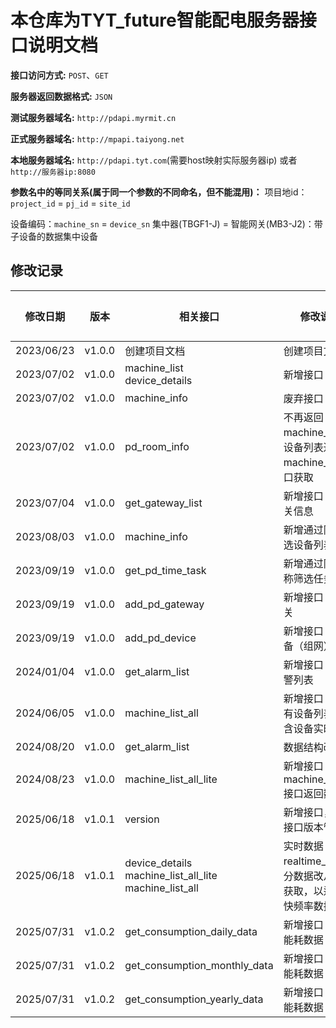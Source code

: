 # 本仓库为TYT_future智能配电服务器接口说明文档

**接口访问方式:** `POST`、`GET`

**服务器返回数据格式:** `JSON`

**测试服务器域名:** `http://pdapi.myrmit.cn`

**正式服务器域名:** `http://mpapi.taiyong.net`

**本地服务器域名:** `http://pdapi.tyt.com`(需要host映射实际服务器ip) 或者 `http://服务器ip:8080`

**参数名中的等同关系(属于同一个参数的不同命名，但不能混用)：**
项目地id：`project_id` = `pj_id` = `site_id`

设备编码：`machine_sn` = `device_sn`
集中器(TBGF1-J) = 智能网关(MB3-J2)：带子设备的数据集中设备

## 修改记录

|修改日期 | 版本 | 相关接口 | 修改说明 | 修改人|
| ---- | ---- | ---- | ---- | ---- |
|2023/06/23 | v1.0.0 | 创建项目文档 | 创建项目文档|hsk|
|2023/07/02 | v1.0.0 | machine_list <br>device_details | 新增接口|hsk|
|2023/07/02 | v1.0.0 | machine_info| 废弃接口|hsk|
|2023/07/02 | v1.0.0 | pd_room_info| 不再返回machine_list，设备列表通过machine_list接口获取|hsk|
|2023/07/04 | v1.0.0 | get_gateway_list| 新增接口 获取网关信息|hsk|
|2023/08/03 | v1.0.0 | machine_info| 新增通过网关筛选设备列表|hsk|
|2023/09/19 | v1.0.0 | get_pd_time_task| 新增通过网关名称筛选任务列表|hsk|
|2023/09/19 | v1.0.0 | add_pd_gateway| 新增接口 添加网关|hsk|
|2023/09/19 | v1.0.0 | add_pd_device| 新增接口 添加设备（组网）|hsk|
|2024/01/04 | v1.0.0 | get_alarm_list| 新增接口 获取告警列表|hsk|
|2024/06/05 | v1.0.0 | machine_list_all| 新增接口 获取所有设备列表，包含设备实时数据|hsk|
|2024/08/20 | v1.0.0 | get_alarm_list| 数据结构改版 |hsk|
|2024/08/23 | v1.0.0 | machine_list_all_lite| 新增接口 精简machine_list_all接口返回数据 |hsk|
|2025/06/18 | v1.0.1 | version| 新增接口，用于接口版本管理 |hsk|
|2025/06/18 | v1.0.1 | device_details<br>machine_list_all_lite<br>machine_list_all| 实时数据realtime_data部分数据改从缓存获取，以适应更快频率数据更新 |hsk|
|2025/07/31 | v1.0.2 | get_consumption_daily_data| 新增接口 获取日能耗数据 |hsk|
|2025/07/31 | v1.0.2 | get_consumption_monthly_data| 新增接口 获取月能耗数据 |hsk|
|2025/07/31 | v1.0.2 | get_consumption_yearly_data| 新增接口 获取年能耗数据 |hsk|
